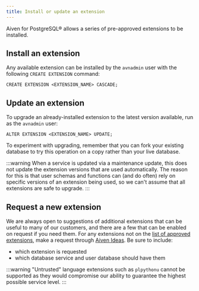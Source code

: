 ```yaml
---
title: Install or update an extension
---
```


Aiven for PostgreSQL® allows a series of pre-approved extensions to be installed.

## Install an extension

Any available extension can be installed by the `avnadmin` user with the
following `CREATE EXTENSION` command:

```
CREATE EXTENSION <EXTENSION_NAME> CASCADE;
```

## Update an extension

To upgrade an already-installed extension to the latest version
available, run as the `avnadmin` user:

```
ALTER EXTENSION <EXTENSION_NAME> UPDATE;
```

To experiment with upgrading, remember that you can fork
your existing database to try this operation on a copy rather than your
live database.

:::warning
When a service is updated via a maintenance update, this does not update
the extension versions that are used automatically. The reason for this
is that user schemas and functions can (and do often) rely on specific
versions of an extension being used, so we can't assume that all
extensions are safe to upgrade.
:::

## Request a new extension

We are always open to suggestions of additional extensions that can be
useful to many of our customers, and there are a few that can be enabled
on request if you need them. For any extensions not on the
[list of approved extensions](/docs/products/postgresql/reference/list-of-extensions), make a request through [Aiven Ideas](https://ideas.aiven.io/). Be sure to include:

-   which extension is requested
-   which database service and user database should have them

:::warning
"Untrusted" language extensions such as `plpythonu` cannot be
supported as they would compromise our ability to guarantee the highest
possible service level.
:::
